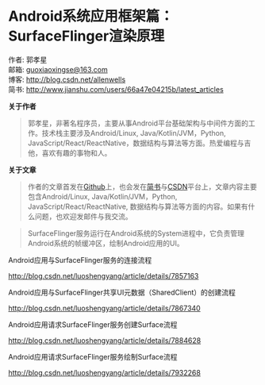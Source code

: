 # Android系统应用框架篇：SurfaceFlinger渲染原理

作者: 郭孝星  
邮箱: guoxiaoxingse@163.com  
博客: http://blog.csdn.net/allenwells   
简书: http://www.jianshu.com/users/66a47e04215b/latest_articles  

**关于作者**

>郭孝星，非著名程序员，主要从事Android平台基础架构与中间件方面的工作。技术栈主要涉及Android/Linux, Java/Kotlin/JVM，Python, JavaScript/React/ReactNative，数据结构与算法等方面。热爱编程与吉他，喜欢有趣的事物和人。

**关于文章**

>作者的文章首发在[Github](https://github.com/guoxiaoxing)上，也会发在[简书](http://www.jianshu.com/users/66a47e04215b/latest_articles)与[CSDN](http://blog.csdn.net/allenwells)平台上，文章内容主要包含Android/Linux, Java/Kotlin/JVM，Python, JavaScript/React/ReactNative, 数据结构与算法等方面的内容。如果有什么问题，也欢迎发邮件与我交流。

>SurfaceFlinger服务运行在Android系统的System进程中，它负责管理Android系统的帧缓冲区，绘制Android应用的UI。


Android应用与SurfaceFlinger服务的连接流程

http://blog.csdn.net/luoshengyang/article/details/7857163

Android应用与SurfaceFlinger共享UI元数据（SharedClient）的创建流程

http://blog.csdn.net/luoshengyang/article/details/7867340

Android应用请求SurfaceFlinger服务创建Surface流程

http://blog.csdn.net/luoshengyang/article/details/7884628

Android应用请求SurfaceFlinger服务绘制Surface流程

http://blog.csdn.net/luoshengyang/article/details/7932268